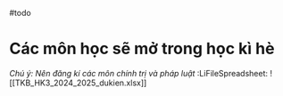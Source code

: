 
#todo 
# Các môn học sẽ mở trong học kì hè
*Chú ý: Nên đăng kí các môn chính trị và pháp luật*
:LiFileSpreadsheet:
![[TKB_HK3_2024_2025_dukien.xlsx]]
